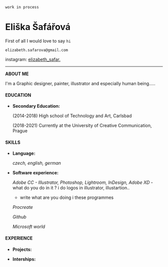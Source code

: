 `work in process`

# Eliška Šafářová

First of all I would love to say `hi`

`elizabeth.safarova@gmail.com` 

instagram: [elizabeth_safar.](https://www.instagram.com/elizabeth_safar/) 

---



**ABOUT ME** 

I'm a Graphic designer, painter, illustrator and especially human being..... 

 

#### EDUCATION

* **Secondary Education:** 

  (2014-2018) High school of Technology and Art, Carlsbad
  
  
  (2018-2021) Currently at the University of Creative Communication, Prague 
  

 
 #### SKILLS
 
 * **Language:** 
 
    *czech, english, german*
    
 * **Software experience:** 
  
   *Adobe CC - Illustrator, Photoshop, Lightroom, InDesign, Adobe XD* - what do you do in it ? i do logos in illustrator, illustartion..
   - write what are you doing i these programmes
   
   *Procreate*
   
   *Github*
   
   *Microsoft world*
   

 #### EXPERIENCE
  * **Projects:** 
  
  
  * **Interships:** 
 

   

   
 
